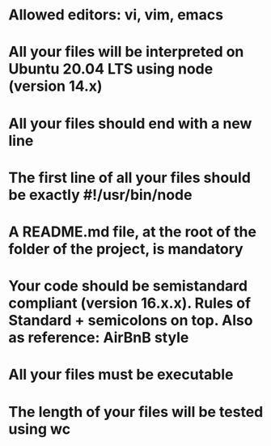 # Allowed editors: vi, vim, emacs
# All your files will be interpreted on Ubuntu 20.04 LTS using node (version 14.x)
# All your files should end with a new line
# The first line of all your files should be exactly #!/usr/bin/node
# A README.md file, at the root of the folder of the project, is mandatory
# Your code should be semistandard compliant (version 16.x.x). Rules of Standard + semicolons on top. Also as reference: AirBnB style
# All your files must be executable
# The length of your files will be tested using wc
